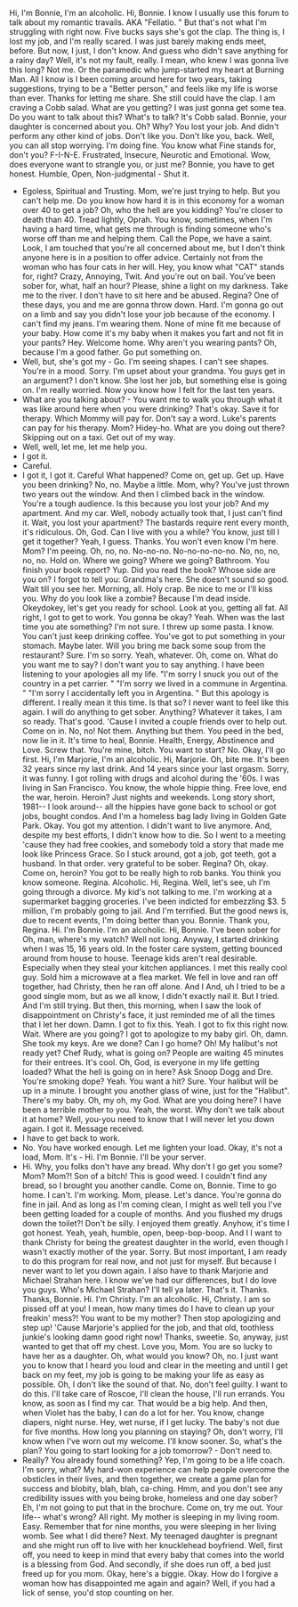 Hi, I'm Bonnie, I'm an alcoholic.
Hi, Bonnie.
I know I usually use this forum to talk about my romantic travails.
AKA "Fellatio.
" But that's not what I'm struggling with right now.
Five bucks says she's got the clap.
The thing is, I lost my job, and I'm really scared.
I was just barely making ends meet, before.
But now, I just, I don't know.
And guess who didn't save anything for a rainy day? Well, it's not my fault, really.
I mean, who knew I was gonna live this long? Not me.
Or the paramedic who jump-started my heart at Burning Man.
All I know is I been coming around here for two years, taking suggestions, trying to be a "Better person," and feels like my life is worse than ever.
Thanks for letting me share.
She still could have the clap.
I am craving a Cobb salad.
What are you getting? I was just gonna get some tea.
Do you want to talk about this? What's to talk? It's Cobb salad.
Bonnie, your daughter is concerned about you.
Oh? Why? You lost your job.
And didn't perform any other kind of jobs.
Don't like you.
Don't like you, back.
Well, you can all stop worrying.
I'm doing fine.
You know what Fine stands for, don't you? F-I-N-E.
Frustrated, Insecure, Neurotic and Emotional.
Wow, does everyone want to strangle you, or just me? Bonnie, you have to get honest.
Humble, Open, Non-judgmental - Shut it.
- Egoless, Spiritual and Trusting.
Mom, we're just trying to help.
But you can't help me.
Do you know how hard it is in this economy for a woman over 40 to get a job? Oh, who the hell are you kidding? You're closer to death than 40.
Tread lightly, Oprah.
You know, sometimes, when I'm having a hard time, what gets me through is finding someone who's worse off than me and helping them.
Call the Pope, we have a saint.
Look, I am touched that you're all concerned about me, but I don't think anyone here is in a position to offer advice.
Certainly not from the woman who has four cats in her will.
Hey, you know what "CAT" stands for, right? Crazy, Annoying, Twit.
And you're out on bail.
You've been sober for, what, half an hour? Please, shine a light on my darkness.
Take me to the river.
I don't have to sit here and be abused.
Regina? One of these days, you and me are gonna throw down.
Hard.
I'm gonna go out on a limb and say you didn't lose your job because of the economy.
I can't find my jeans.
I'm wearing them.
None of mine fit me because of your baby.
How come it's my baby when it makes you fart and not fit in your pants? Hey.
Welcome home.
Why aren't you wearing pants? Oh, because I'm a good father.
Go put something on.
- Well, but, she's got my - Go.
I'm seeing shapes.
I can't see shapes.
You're in a mood.
Sorry.
I'm upset about your grandma.
You guys get in an argument? I don't know.
She lost her job, but something else is going on.
I'm really worried.
Now you know how I felt for the last ten years.
- What are you talking about? - You want me to walk you through what it was like around here when you were drinking? That's okay.
Save it for therapy.
Which Mommy will pay for.
Don't say a word.
Luke's parents can pay for his therapy.
Mom? Hidey-ho.
What are you doing out there? Skipping out on a taxi.
Get out of my way.
- Well, well, let me, let me help you.
- I got it.
- Careful.
- I got it, I got it.
Careful What happened? Come on, get up.
Get up.
Have you been drinking? No, no.
Maybe a little.
Mom, why? You've just thrown two years out the window.
And then I climbed back in the window.
You're a tough audience.
Is this because you lost your job? And my apartment.
And my car.
Well, nobody actually took that, I just can't find it.
Wait, you lost your apartment? The bastards require rent every month, it's ridiculous.
Oh, God.
Can I live with you a while? You know, just till I get it together? Yeah, I guess.
Thanks.
You won't even know I'm here.
Mom? I'm peeing.
Oh, no, no.
No-no-no.
No-no-no-no-no.
No, no, no, no, no.
Hold on.
Where we going? Where we going? Bathroom.
You finish your book report? Yup.
Did you read the book? Whose side are you on? I forgot to tell you: Grandma's here.
She doesn't sound so good.
Wait till you see her.
Morning, all.
Holy crap.
Be nice to me or I'll kiss you.
Why do you look like a zombie? Because I'm dead inside.
Okeydokey, let's get you ready for school.
Look at you, getting all fat.
All right, I got to get to work.
You gonna be okay? Yeah.
When was the last time you ate something? I'm not sure.
I threw up some pasta.
I know.
You can't just keep drinking coffee.
You've got to put something in your stomach.
Maybe later.
Will you bring me back some soup from the restaurant? Sure.
I'm so sorry.
Yeah, whatever.
Oh, come on.
What do you want me to say? I don't want you to say anything.
I have been listening to your apologies all my life.
"I'm sorry I snuck you out of the country in a pet carrier.
" "I'm sorry we lived in a commune in Argentina.
" "I'm sorry I accidentally left you in Argentina.
" But this apology is different.
I really mean it this time.
Is that so? I never want to feel like this again.
I will do anything to get sober.
Anything? Whatever it takes, I am so ready.
That's good.
'Cause I invited a couple friends over to help out.
Come on in.
No, no! Not them.
Anything but them.
You peed in the bed, now lie in it.
It's time to heal, Bonnie.
Health, Energy, Abstinence and Love.
Screw that.
You're mine, bitch.
You want to start? No.
Okay, I'll go first.
Hi, I'm Marjorie, I'm an alcoholic.
Hi, Marjorie.
Oh, bite me.
It's been 32 years since my last drink.
And 14 years since your last orgasm.
Sorry, it was funny.
I got rolling with drugs and alcohol during the '60s.
I was living in San Francisco.
You know, the whole hippie thing.
Free love, end the war, heroin.
Heroin? Just nights and weekends.
Long story short, 1981-- I look around-- all the hippies have gone back to school or got jobs, bought condos.
And I'm a homeless bag lady living in Golden Gate Park.
Okay.
You got my attention.
I didn't want to live anymore.
And, despite my best efforts, I didn't know how to die.
So I went to a meeting 'cause they had free cookies, and somebody told a story that made me look like Princess Grace.
So I stuck around, got a job, got teeth, got a husband.
In that order.
very grateful to be sober.
Regina? Oh, okay.
Come on, heroin? You got to be really high to rob banks.
You think you know someone.
Regina.
Alcoholic.
Hi, Regina.
Well, let's see, uh I'm going through a divorce.
My kid's not talking to me.
I'm working at a supermarket bagging groceries.
I've been indicted for embezzling $3.
5 million, I'm probably going to jail.
And I'm terrified.
But the good news is, due to recent events, I'm doing better than you.
Bonnie.
Thank you, Regina.
Hi.
I'm Bonnie.
I'm an alcoholic.
Hi, Bonnie.
I've been sober for Oh, man, where's my watch? Well not long.
Anyway, I started drinking when I was 15, 16 years old.
In the foster care system, getting bounced around from house to house.
Teenage kids aren't real desirable.
Especially when they steal your kitchen appliances.
I met this really cool guy.
Sold him a microwave at a flea market.
We fell in love and ran off together, had Christy, then he ran off alone.
And I And, uh I tried to be a good single mom, but as we all know, I didn't exactly nail it.
But I tried.
And I'm still trying.
But then, this morning, when I saw the look of disappointment on Christy's face, it just reminded me of all the times that I let her down.
Damn.
I got to fix this.
Yeah.
I got to fix this right now.
Wait.
Where are you going? I got to apologize to my baby girl.
Oh, damn.
She took my keys.
Are we done? Can I go home? Oh! My halibut's not ready yet? Chef Rudy, what is going on? People are waiting 45 minutes for their entrees.
It's cool.
Oh, God, is everyone in my life getting loaded? What the hell is going on in here? Ask Snoop Dogg and Dre.
You're smoking dope? Yeah.
You want a hit? Sure.
Your halibut will be up in a minute.
I brought you another glass of wine, just for the "Halibut".
There's my baby.
Oh, my oh, my God.
What are you doing here? I have been a terrible mother to you.
Yeah, the worst.
Why don't we talk about it at home? Well, you-you need to know that I will never let you down again.
I got it.
Message received.
- I have to get back to work.
- No.
You have worked enough.
Let me lighten your load.
Okay, it's not a load, Mom.
It's - Hi.
I'm Bonnie.
I'll be your server.
- Hi.
Why, you folks don't have any bread.
Why don't I go get you some? Mom? Mom?! Son of a bitch! This is good weed.
I couldn't find any bread, so I brought you another candle.
Come on, Bonnie.
Time to go home.
I can't.
I'm working.
Mom, please.
Let's dance.
You're gonna do fine in jail.
And as long as I'm coming clean, I might as well tell you I've been getting loaded for a couple of months.
And you flushed my drugs down the toilet?! Don't be silly.
I enjoyed them greatly.
Anyhow, it's time I got honest.
Yeah, yeah, humble, open, beep-bop-boop.
And I I want to thank Christy for being the greatest daughter in the world, even though I wasn't exactly mother of the year.
Sorry.
But most important, I am ready to do this program for real now, and not just for myself.
But because I never want to let you down again.
I also have to thank Marjorie and Michael Strahan here.
I know we've had our differences, but I do love you guys.
Who's Michael Strahan? I'll tell ya later.
That's it.
Thanks.
Thanks, Bonnie.
Hi.
I'm Christy.
I'm an alcoholic.
Hi, Christy.
I am so pissed off at you! I mean, how many times do I have to clean up your freakin' mess?! You want to be my mother? Then stop apologizing and step up! 'Cause Marjorie's applied for the job, and that old, toothless junkie's looking damn good right now! Thanks, sweetie.
So, anyway, just wanted to get that off my chest.
Love you, Mom.
You are so lucky to have her as a daughter.
Oh, what would you know? Oh, no.
I just want you to know that I heard you loud and clear in the meeting and until I get back on my feet, my job is going to be making your life as easy as possible.
Oh, I don't like the sound of that.
No, don't feel guilty.
I want to do this.
I'll take care of Roscoe, I'll clean the house, I'll run errands.
You know, as soon as I find my car.
That would be a big help.
And then, when Violet has the baby, I can do a lot for her.
You know, change diapers, night nurse.
Hey, wet nurse, if I get lucky.
The baby's not due for five months.
How long you planning on staying? Oh, don't worry, I'll know when I've worn out my welcome.
I'll know sooner.
So, what's the plan? You going to start looking for a job tomorrow? - Don't need to.
- Really? You already found something? Yep, I'm going to be a life coach.
I'm sorry, what? My hard-won experience can help people overcome the obsticles in their lives, and then together, we create a game plan for success and blobity, blah, blah, ca-ching.
Hmm, and you don't see any credibility issues with you being broke, homeless and one day sober? Eh, I'm not going to put that in the brochure.
Come on, try me out.
Your life-- what's wrong? All right.
My mother is sleeping in my living room.
Easy.
Remember that for nine months, you were sleeping in her living womb.
See what I did there? Next.
My teenaged daughter is pregnant and she might run off to live with her knucklehead boyfriend.
Well, first off, you need to keep in mind that every baby that comes into the world is a blessing from God.
And secondly, if she does run off, a bed just freed up for you mom.
Okay, here's a biggie.
Okay.
How do I forgive a woman how has disappointed me again and again? Well, if you had a lick of sense, you'd stop counting on her.
